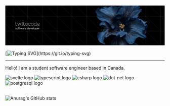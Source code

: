 ![Header](github-twitocode.png)
<br />


[![Typing SVG](https://readme-typing-svg.demolab.com?font=jetbrains+mono&duration=2000&pause=1000&color=679DF7&width=435&lines=The+future+belongs+to+those+who+believe+in+the+beauty+of+their+dreams;Every+day+is+a+journey%2C+and+the+journey+itself+is+home.)](https://git.io/typing-svg)
___
Hello! I am a student software engineer based in Canada.
<br />
<div align="left">
  <img src="https://skillicons.dev/icons?i=svelte" height="40" alt="svelte logo"  />
  <img src="https://skillicons.dev/icons?i=ts" height="40" alt="typescript logo"  />
  <img src="https://skillicons.dev/icons?i=cs" height="40" alt="csharp logo"  />
  <img src="https://skillicons.dev/icons?i=dotnet" height="40" alt="dot-net logo"  />
  <img src="https://cdn.jsdelivr.net/gh/devicons/devicon/icons/postgresql/postgresql-original.svg" height="40" alt="postgresql logo"  />
</div>

<br />

![Anurag's GitHub stats](https://github-readme-stats.vercel.app/api?username=twitocode&show_icons=true&theme=github_dark)

<!-- <a href="https://www.data-card-for-spotify.com/card?user_id=1tkkoexby0iam082gqc4nku2q">
  <img src="https://www.data-card-for-spotify.com/api/card?user_id=1tkkoexby0iam082gqc4nku2q" alt="Data Card for Spotify">
</a> -->
